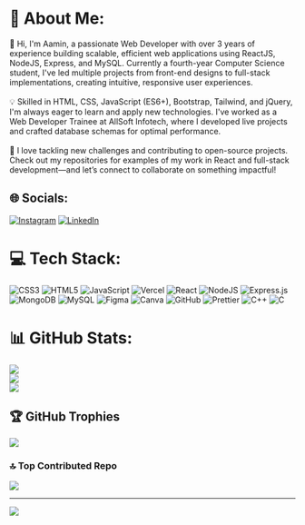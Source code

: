 # 💫 About Me:
👋 Hi, I'm Aamin, a passionate Web Developer with over 3 years of experience building scalable, efficient web applications using ReactJS, NodeJS, Express, and MySQL. Currently a fourth-year Computer Science student, I've led multiple projects from front-end designs to full-stack implementations, creating intuitive, responsive user experiences.<br><br>💡 Skilled in HTML, CSS, JavaScript (ES6+), Bootstrap, Tailwind, and jQuery, I'm always eager to learn and apply new technologies. I've worked as a Web Developer Trainee at AllSoft Infotech, where I developed live projects and crafted database schemas for optimal performance.<br><br>🚀 I love tackling new challenges and contributing to open-source projects. Check out my repositories for examples of my work in React and full-stack development—and let’s connect to collaborate on something impactful!


## 🌐 Socials:
[![Instagram](https://img.shields.io/badge/Instagram-%23E4405F.svg?logo=Instagram&logoColor=white)](https://instagram.com/aaminpatel112) [![LinkedIn](https://img.shields.io/badge/LinkedIn-%230077B5.svg?logo=linkedin&logoColor=white)](https://linkedin.com/in/aamin-patel-149295255) 

# 💻 Tech Stack:
![CSS3](https://img.shields.io/badge/css3-%231572B6.svg?style=flat-square&logo=css3&logoColor=white) ![HTML5](https://img.shields.io/badge/html5-%23E34F26.svg?style=flat-square&logo=html5&logoColor=white) ![JavaScript](https://img.shields.io/badge/javascript-%23323330.svg?style=flat-square&logo=javascript&logoColor=%23F7DF1E) ![Vercel](https://img.shields.io/badge/vercel-%23000000.svg?style=flat-square&logo=vercel&logoColor=white) ![React](https://img.shields.io/badge/react-%2320232a.svg?style=flat-square&logo=react&logoColor=%2361DAFB) ![NodeJS](https://img.shields.io/badge/node.js-6DA55F?style=flat-square&logo=node.js&logoColor=white) ![Express.js](https://img.shields.io/badge/express.js-%23404d59.svg?style=flat-square&logo=express&logoColor=%2361DAFB) ![MongoDB](https://img.shields.io/badge/MongoDB-%234ea94b.svg?style=flat-square&logo=mongodb&logoColor=white) ![MySQL](https://img.shields.io/badge/mysql-4479A1.svg?style=flat-square&logo=mysql&logoColor=white) ![Figma](https://img.shields.io/badge/figma-%23F24E1E.svg?style=flat-square&logo=figma&logoColor=white) ![Canva](https://img.shields.io/badge/Canva-%2300C4CC.svg?style=flat-square&logo=Canva&logoColor=white) ![GitHub](https://img.shields.io/badge/github-%23121011.svg?style=flat-square&logo=github&logoColor=white) ![Prettier](https://img.shields.io/badge/prettier-%23F7B93E.svg?style=flat-square&logo=prettier&logoColor=black) ![C++](https://img.shields.io/badge/c++-%2300599C.svg?style=flat-square&logo=c%2B%2B&logoColor=white) ![C](https://img.shields.io/badge/c-%2300599C.svg?style=flat-square&logo=c&logoColor=white)
# 📊 GitHub Stats:
![](https://github-readme-stats.vercel.app/api?username=AaminSPAtel&theme=dark&hide_border=false&include_all_commits=false&count_private=false)<br/>
![](https://github-readme-streak-stats.herokuapp.com/?user=AaminSPAtel&theme=dark&hide_border=false)<br/>
![](https://github-readme-stats.vercel.app/api/top-langs/?username=AaminSPAtel&theme=dark&hide_border=false&include_all_commits=false&count_private=false&layout=compact)

## 🏆 GitHub Trophies
![](https://github-profile-trophy.vercel.app/?username=AaminSPAtel&theme=calm_pink&no-frame=true&no-bg=true&margin-w=4)

### 🔝 Top Contributed Repo
![](https://github-contributor-stats.vercel.app/api?username=AaminSPAtel&limit=5&theme=nightowl&combine_all_yearly_contributions=true)

---
[![](https://visitcount.itsvg.in/api?id=AaminSPAtel&icon=10&color=4)](https://visitcount.itsvg.in)

<!-- Proudly created with GPRM ( https://gprm.itsvg.in ) -->
